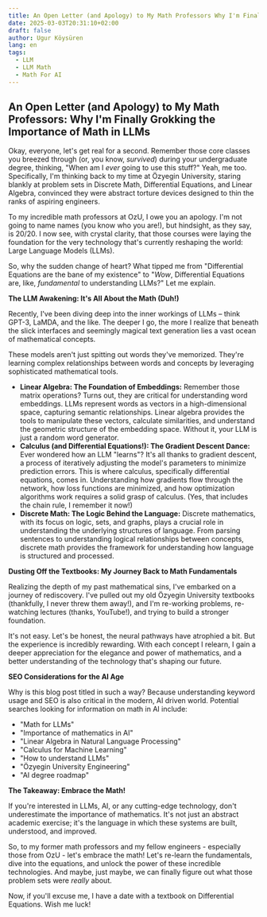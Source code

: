 ```yaml
---
title: An Open Letter (and Apology) to My Math Professors Why I'm Finally Grokking the Importance of Math in LLMs
date: 2025-03-03T20:31:10+02:00
draft: false
author: Ugur Köysüren
lang: en
tags: 
  - LLM
  - LLM Math
  - Math For AI
---
```


## An Open Letter (and Apology) to My Math Professors: Why I'm Finally Grokking the Importance of Math in LLMs

Okay, everyone, let's get real for a second. Remember those core classes you breezed through (or, you know, *survived*) during your undergraduate degree, thinking, "When am I *ever* going to use this stuff?" Yeah, me too. Specifically, I'm thinking back to my time at Özyegin University, staring blankly at problem sets in Discrete Math, Differential Equations, and Linear Algebra, convinced they were abstract torture devices designed to thin the ranks of aspiring engineers.

To my incredible math professors at OzU, I owe you an apology. I'm not going to name names (you know who you are!), but hindsight, as they say, is 20/20. I now see, with crystal clarity, that those courses were laying the foundation for the very technology that's currently reshaping the world: Large Language Models (LLMs).

So, why the sudden change of heart? What tipped me from "Differential Equations are the bane of my existence" to "*Wow*, Differential Equations are, like, *fundamental* to understanding LLMs?" Let me explain.

**The LLM Awakening: It's All About the Math (Duh!)**

Recently, I've been diving deep into the inner workings of LLMs – think GPT-3, LaMDA, and the like. The deeper I go, the more I realize that beneath the slick interfaces and seemingly magical text generation lies a vast ocean of mathematical concepts.

These models aren't just spitting out words they've memorized. They're learning complex relationships between words and concepts by leveraging sophisticated mathematical tools.

*   **Linear Algebra: The Foundation of Embeddings:** Remember those matrix operations? Turns out, they are critical for understanding word embeddings. LLMs represent words as vectors in a high-dimensional space, capturing semantic relationships. Linear algebra provides the tools to manipulate these vectors, calculate similarities, and understand the geometric structure of the embedding space. Without it, your LLM is just a random word generator.
*   **Calculus (and Differential Equations!): The Gradient Descent Dance:** Ever wondered how an LLM "learns"? It's all thanks to gradient descent, a process of iteratively adjusting the model's parameters to minimize prediction errors. This is where calculus, specifically differential equations, comes in. Understanding how gradients flow through the network, how loss functions are minimized, and how optimization algorithms work requires a solid grasp of calculus. (Yes, that includes the chain rule, I remember it now!)
*   **Discrete Math: The Logic Behind the Language:** Discrete mathematics, with its focus on logic, sets, and graphs, plays a crucial role in understanding the underlying structures of language. From parsing sentences to understanding logical relationships between concepts, discrete math provides the framework for understanding how language is structured and processed.

**Dusting Off the Textbooks: My Journey Back to Math Fundamentals**

Realizing the depth of my past mathematical sins, I've embarked on a journey of rediscovery. I've pulled out my old Özyegin University textbooks (thankfully, I never threw them away!), and I'm re-working problems, re-watching lectures (thanks, YouTube!), and trying to build a stronger foundation.

It's not easy. Let's be honest, the neural pathways have atrophied a bit. But the experience is incredibly rewarding. With each concept I relearn, I gain a deeper appreciation for the elegance and power of mathematics, and a better understanding of the technology that's shaping our future.

**SEO Considerations for the AI Age**

Why is this blog post titled in such a way? Because understanding keyword usage and SEO is also critical in the modern, AI driven world. Potential searches looking for information on math in AI include:

*   "Math for LLMs"
*   "Importance of mathematics in AI"
*   "Linear Algebra in Natural Language Processing"
*   "Calculus for Machine Learning"
*   "How to understand LLMs"
*   "Özyegin University Engineering"
*   "AI degree roadmap"

**The Takeaway: Embrace the Math!**

If you're interested in LLMs, AI, or any cutting-edge technology, don't underestimate the importance of mathematics. It's not just an abstract academic exercise; it's the language in which these systems are built, understood, and improved.

So, to my former math professors and my fellow engineers - especially those from OzU - let's embrace the math! Let's re-learn the fundamentals, dive into the equations, and unlock the power of these incredible technologies. And maybe, just maybe, we can finally figure out what those problem sets were *really* about.

Now, if you'll excuse me, I have a date with a textbook on Differential Equations. Wish me luck!
